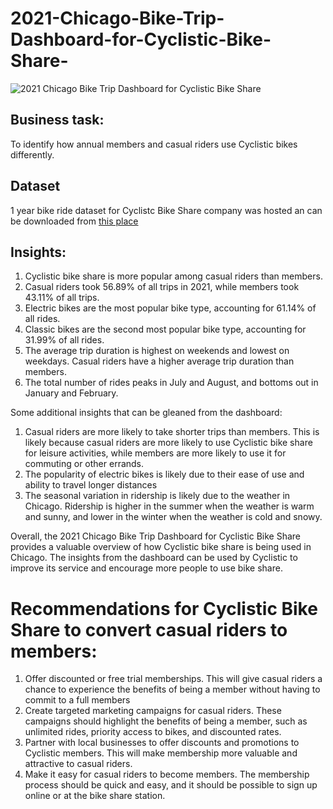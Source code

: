 # 2021-Chicago-Bike-Trip-Dashboard-for-Cyclistic-Bike-Share-
![2021 Chicago Bike Trip Dashboard for Cyclistic Bike Share](https://github.com/Lordleomax/2021-Chicago-Bike-Trip-Dashboard-for-Cyclistic-Bike-Share-/assets/131598329/406f9e94-5fff-4d1e-9aaf-ebabb359f97f)

## Business task:
To identify how annual members and casual riders use Cyclistic bikes differently.

## Dataset
1 year bike ride dataset for Cyclistc Bike Share company was hosted an can be downloaded from [this place](https://divvy-tripdata.s3.amazonaws.com/index.html)

## Insights:
1. Cyclistic bike share is more popular among casual riders than members.
2. Casual riders took 56.89% of all trips in 2021, while members took 43.11% of all trips.
3. Electric bikes are the most popular bike type, accounting for 61.14% of all rides.
4. Classic bikes are the second most popular bike type, accounting for 31.99% of all rides.
5. The average trip duration is highest on weekends and lowest on weekdays. Casual riders have a higher average trip duration than members.
6. The total number of rides peaks in July and August, and bottoms out in January and February.

Some additional insights that can be gleaned from the dashboard:

1. Casual riders are more likely to take shorter trips than members. This is likely because casual riders are more likely to use Cyclistic bike share for leisure activities, while members are more likely to use it for commuting or other errands.
2. The popularity of electric bikes is likely due to their ease of use and ability to travel longer distances
3. The seasonal variation in ridership is likely due to the weather in Chicago. Ridership is higher in the summer when the weather is warm and sunny, and lower in the winter when the weather is cold and snowy.

Overall, the 2021 Chicago Bike Trip Dashboard for Cyclistic Bike Share provides a valuable overview of how Cyclistic bike share is being used in Chicago. The insights from the dashboard can be used by Cyclistic to improve its service and encourage more people to use bike share.


# Recommendations for Cyclistic Bike Share to convert casual riders to members:

1. Offer discounted or free trial memberships. This will give casual riders a chance to experience the benefits of being a member without having to commit to a full members
2. Create targeted marketing campaigns for casual riders. These campaigns should highlight the benefits of being a member, such as unlimited rides, priority access to bikes, and discounted rates.
3. Partner with local businesses to offer discounts and promotions to Cyclistic members. This will make membership more valuable and attractive to casual riders.
4. Make it easy for casual riders to become members. The membership process should be quick and easy, and it should be possible to sign up online or at the bike share station.

